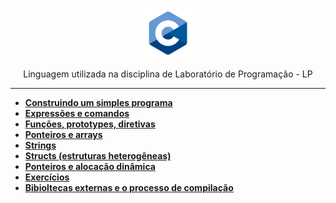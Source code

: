 <p align="center">
    <img width="80" src="./assets/img/c.png" />
</p>

<p align="center">
Linguagem utilizada na disciplina de Laboratório de Programação - LP
</p>

-------

- [**Construindo um simples programa**](https://github.com/beatrizoliveiira/my-fullstack-journey/blob/master/src/faculdade/c/build-simple-program.md)
- [**Expressões e comandos**]()
- [**Funções, prototypes, diretivas**]()
- [**Ponteiros e arrays**]()
- [**Strings**]()
- [**Structs (estruturas heterogêneas)**]()
- [**Ponteiros e alocação dinâmica**]()
- [**Exercícios**](https://github.com/beatrizoliveiira/my-fullstack-journey/blob/master/src/faculdade/c/exercises/exercises.md)
- [**Bibioltecas externas e o processo de compilação**]()
